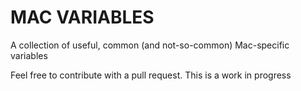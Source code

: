 # MAC VARIABLES

A collection of useful, common (and not-so-common) Mac-specific variables

Feel free to contribute with a pull request. This is a work in progress
